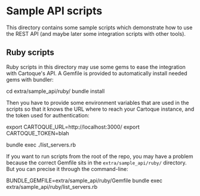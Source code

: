 Sample API scripts
==================

This directory contains some sample scripts which demonstrate how to use the
REST API (and maybe later some integration scripts with other tools).


Ruby scripts
------------

Ruby scripts in this directory may use some gems to ease the integration with
Cartoque's API. A Gemfile is provided to automatically install needed gems with
bundler:

  cd extra/sample_api/ruby/
  bundle install

Then you have to provide some environment variables that are used in the
scripts so that it knows the URL where to reach your Cartoque instance,
and the token used for authentication:

  export CARTOQUE_URL=http://localhost:3000/
  export CARTOQUE_TOKEN=blah

  bundle exec ./list_servers.rb

If you want to run scripts from the root of the repo, you may have a problem
because the correct Gemfile sits in the `extra/sample_api/ruby/` directory. But
you can precise it through the command-line:

  BUNDLE_GEMFILE=extra/sample_api/ruby/Gemfile bundle exec extra/sample_api/ruby/list_servers.rb

